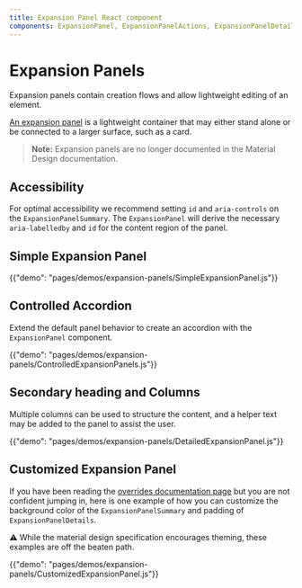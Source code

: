 ```yaml
---
title: Expansion Panel React component
components: ExpansionPanel, ExpansionPanelActions, ExpansionPanelDetails, ExpansionPanelSummary
---
```

# Expansion Panels

<p class="description">Expansion panels contain creation flows and allow lightweight editing of an element.</p>

[An expansion panel](https://material.io/archive/guidelines/components/expansion-panels.html) is a lightweight container that may either stand alone or be connected to a larger surface, such as a card.

> **Note:** Expansion panels are no longer documented in the Material Design documentation.

## Accessibility

For optimal accessibility we recommend setting `id` and `aria-controls` on the `ExpansionPanelSummary`. The `ExpansionPanel` will derive the necessary `aria-labelledby` and `id` for the content region of the panel.

## Simple Expansion Panel

{{"demo": "pages/demos/expansion-panels/SimpleExpansionPanel.js"}}

## Controlled Accordion

Extend the default panel behavior to create an accordion with the `ExpansionPanel` component.

{{"demo": "pages/demos/expansion-panels/ControlledExpansionPanels.js"}}

## Secondary heading and Columns

Multiple columns can be used to structure the content, and a helper text may be added to the panel to assist the user.

{{"demo": "pages/demos/expansion-panels/DetailedExpansionPanel.js"}}

## Customized Expansion Panel

If you have been reading the [overrides documentation page](/customization/overrides/) but you are not confident jumping in, here is one example of how you can customize the background color of the `ExpansionPanelSummary` and padding of `ExpansionPanelDetails`.

⚠️ While the material design specification encourages theming, these examples are off the beaten path.

{{"demo": "pages/demos/expansion-panels/CustomizedExpansionPanel.js"}}